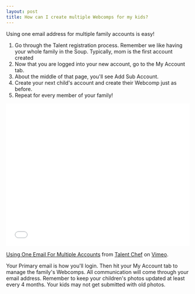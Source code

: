 ```yaml
---
layout: post
title: How can I create multiple Webcomps for my kids? 
---
```


<p>Using one email address for multiple family accounts is easy!</p>

<ol>
	<li>Go through the Talent registration process. Remember we like having your whole family in the Soup. Typically, mom is the first account created</li>
	<li>Now that you are logged into your new account, go to the My Account tab.</li>
	<li>About the middle of that page, you'll see Add Sub Account.</li>
	<li>Create your next child's account and create their Webcomp just as before.</li>
	<li>Repeat for every member of your family!</li>
</ol>
    <iframe src="//player.vimeo.com/video/88297850" width="500" height="388" frameborder="0" webkitallowfullscreen mozallowfullscreen allowfullscreen></iframe> <p><a href="http://vimeo.com/88297850">Using One Email For Multiple Accounts</a> from <a href="http://vimeo.com/talentsoup">Talent Chef</a> on <a href="https://vimeo.com">Vimeo</a>.</p>         
<p>Your Primary email is how you'll login. Then hit your My Account tab to manage the family's Webcomps. All communication will come through your email address. Remember to keep your children's photos updated at least every 4 months. Your kids may not get submitted with old photos.</p>

